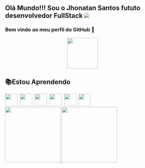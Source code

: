 
## Olá Mundo!!! Sou o Jhonatan Santos fututo desenvolvedor FullStack  ![](https://tenor.com/view/goku-e-vegeta-vegeta-goku-final-kamehameha-kamehameha-gif-23143907)
### Bem vindo ao meu perfil do GitHub :wave:
<div id="header" align="center">
  <img src="https://media.giphy.com/media/M9gbBd9nbDrOTu1Mqx/giphy.gif" width="100"/>
</div>


 ## :books:Estou Aprendendo
 <div> 
 <img src="https://cdn.jsdelivr.net/gh/devicons/devicon/icons/html5/html5-original-wordmark.svg" width="40" height="40" />&nbsp;
 <img src="https://cdn.jsdelivr.net/gh/devicons/devicon/icons/css3/css3-original-wordmark.svg" width="40" height="40" />&nbsp;
 <img src="https://cdn.jsdelivr.net/gh/devicons/devicon/icons/bootstrap/bootstrap-original.svg" width="40" height="40" />&nbsp;
 <img src="https://cdn.jsdelivr.net/gh/devicons/devicon/icons/javascript/javascript-original.svg" width="40" height="40" />&nbsp;
 <img src="https://cdn.jsdelivr.net/gh/devicons/devicon/icons/php/php-original.svg" width="40" height="40" />&nbsp;
 <img src="https://cdn.jsdelivr.net/gh/devicons/devicon/icons/mysql/mysql-original-wordmark.svg" width="40" height="40" />
 </div>
 
 <div>
<a href="https://github.com/jhonatanjss">
<img height="180em" src="https://github-readme-stats.vercel.app/api/top-langs/?username=jhonatanjss&layout=compact&langs_count=7&theme=dracula"/>
<img height="180em" src="https://github-readme-stats.vercel.app/api?username=jhonatanjss&show_icons=true&theme=dracula&include_all_commits=true&count_private=true"/>
</div>
          
          
          
          
<!--
**jhonatanjss/jhonatanjss** is a ✨ _special_ ✨ repository because its `README.md` (this file) appears on your GitHub profile.

Here are some ideas to get you started:

- 🔭 I’m currently working on ...
- 🌱 I’m currently learning ...
- 👯 I’m looking to collaborate on ...
- 🤔 I’m looking for help with ...
- 💬 Ask me about ...
- 📫 How to reach me: ...
- 😄 Pronouns: ...
- ⚡ Fun fact: ...
-->

